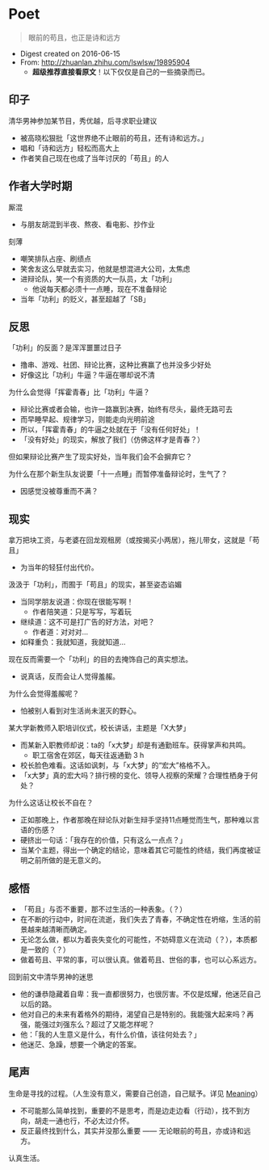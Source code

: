 # Poet

> 眼前的苟且，也正是诗和远方

- Digest created on 2016-06-15
- From: http://zhuanlan.zhihu.com/lswlsw/19895904
    - **超级推荐直接看原文**！以下仅仅是自己的一些摘录而已。

## 印子

清华男神参加某节目，秀优越，后寻求职业建议

- 被高晓松狠批「这世界绝不止眼前的苟且，还有诗和远方。」
- 唱和「诗和远方」轻松而高大上
- 作者笑自己现在也成了当年讨厌的「苟且」的人

## 作者大学时期

厮混

- 与朋友胡混到半夜、熬夜、看电影、抄作业

刻薄

- 嘲笑排队占座、刷绩点
- 笑舍友这么早就去实习，他就是想混进大公司，太焦虑
- 进辩论队，笑一个有资质的大一队员，太「功利」
    - 他说每天都必须十一点睡，现在不准备辩论
- 当年「功利」的贬义，甚至超越了「SB」

## 反思

「功利」的反面？是浑浑噩噩过日子

- 撸串、游戏、社团、辩论比赛，这种比赛赢了也并没多少好处
- 好像这比「功利」牛逼？牛逼在哪却说不清

为什么会觉得「挥霍青春」比「功利」牛逼？

- 辩论比赛或者会输，也许一路赢到决赛，始终有尽头，最终无路可去
- 而早睡早起、规律学习，则能走向光明前途
- 所以，「挥霍青春」的牛逼之处就在于「没有任何好处」！
- 「没有好处」的现实，解放了我们（仿佛这样才是青春？）

但如果辩论比赛产生了现实好处，当年我们会不会摒弃它？

为什么在那个新生队友说要「十一点睡」而暂停准备辩论时，生气了？

- 因感觉没被尊重而不满？

## 现实

拿万把块工资，与老婆在回龙观租房（或按揭买小两居），拖儿带女，这就是「苟且」

- 为当年的轻狂付出代价。

汲汲于「功利」，而囿于「苟且」的现实，甚至姿态谄媚

- 当同学朋友说道：你现在很能写啊！
    - 作者陪笑道：只是写写，写着玩
- 继续道：这不可是打广告的好方法，对吧？
    - 作者道：对对对…
- 如释重负：我就知道，我就知道…

现在反而需要一个「功利」的目的去掩饰自己的真实想法。

- 说真话，反而会让人觉得羞赧。

为什么会觉得羞赧呢？

- 怕被别人看到对生活尚未泯灭的野心。

某大学新教师入职培训仪式，校长讲话，主题是「X大梦」

- 而某新入职教师却说：ta的「x大梦」却是有通勤班车。获得掌声和共鸣。
    - 职工宿舍在郊区，每天往返通勤 3 h
- 校长脸色难看。这话如讽刺，与「x大梦」的“宏大”格格不入。
- 「x大梦」真的宏大吗？排行榜的变化、领导人视察的荣耀？合理性栖身于何处？

为什么这话让校长不自在？

- 正如那晚上，作者那晚在辩论队对新生辩手坚持11点睡觉而生气，那种难以言语的伤感？
- 硬挤出一句话：「我存在的价值，只有这么一点点？」
- 当某个主题，得出一个确定的结论，意味着其它可能性的终结，我们再度被证明之前所做的是无意义的。

## 感悟

- 「苟且」与否不重要，那不过生活的一种表象。（？）
- 在不断的行动中，时间在流逝，我们失去了青春，不确定性在坍缩，生活的前景越来越清晰而确定。
- 无论怎么做，都以为着丧失变化的可能性，不妨碍意义在流动（？），本质都是一致的（？）
- 做着苟且、平常的事，可以很认真。做着苟且、世俗的事，也可以心系远方。

回到前文中清华男神的迷思

- 他的谦恭隐藏着自卑：我一直都很努力，也很厉害。不仅是炫耀，他迷茫自己以后的路。
- 他对自己的未来有着格外的期待，渴望自己是特别的。我能强大起来吗？再强，能强过刘强东么？超过了又能怎样呢？
- 他：「我的人生意义是什么，有什么价值，该往何处去？」
- 他迷茫、急躁，想要一个确定的答案。

## 尾声

生命是寻找的过程。（人生没有意义，需要自己创造，自己赋予。详见 [Meaning](/_archived/read/meaning.md)）

- 不可能那么简单找到，重要的不是思考，而是边走边看（行动），找不到方向，胡走一通也行，不必太过介怀。
- 反正最终找到什么，其实并没那么重要 —— 无论眼前的苟且，亦或诗和远方。

认真生活。
